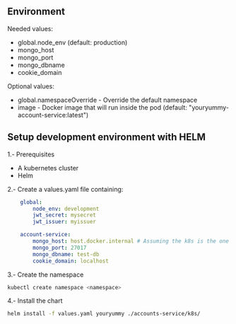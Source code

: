 ## Environment
Needed values:
* global.node_env (default: production)
* mongo_host
* mongo_port
* mongo_dbname
* cookie_domain

Optional values:
* global.namespaceOverride - Override the default namespace
* image - Docker image that will run inside the pod (default: "youryummy-account-service:latest")

## Setup development environment with HELM
1.- Prerequisites
* A kubernetes cluster
* Helm

2.- Create a values.yaml file containing:
```yaml
    global:
        node_env: development
        jwt_secret: mysecret 
        jwt_issuer: myissuer

    account-service:
        mongo_host: host.docker.internal # Assuming the k8s is the one provided by Docker-Desktop
        mongo_port: 27017
        mongo_dbname: test-db
        cookie_domain: localhost
```

3.- Create the namespace
```sh
kubectl create namespace <namespace>
```

4.- Install the chart
```sh
helm install -f values.yaml youryummy ./accounts-service/k8s/
```